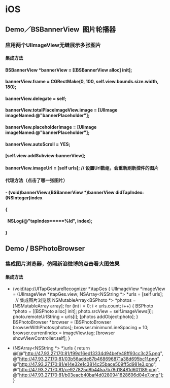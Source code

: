 # iOS
## Demo／BSBannerView  图片轮播器
### 应用两个UIImageView无缝展示多张图片
#### 集成方法 
#### BSBannerView *bannerView = [[BSBannerView alloc] init];
#### bannerView.frame = CGRectMake(0, 100, self.view.bounds.size.width, 180);
#### bannerView.delegate = self;
#### bannerView.totalPlaceImageView.image = [UIImage imageNamed:@"bannerPlaceholder"];
#### bannerView.placeholderImage = [UIImage imageNamed:@"bannerPlaceholder"];
#### bannerView.autoScroll = YES; 
#### [self.view addSubview:bannerView];

#### bannerView.imageUrl = [self urls]; // 设置Url数组，会重新刷新控件的图片

#### 代理方法（点击了哪一张图片）
#### - (void)bannerView:(BSBannerView *)bannerView didTapIndex:(NSInteger)index
#### {
####    NSLog(@"tapIndex=====%ld", index);
#### }


## Demo / BSPhotoBrowser
### 集成图片浏览器，仿照新浪微博的点击看大图效果
#### 集成方法
####
- (void)tap:(UITapGestureRecognizer *)tapGes
{
    UIImageView *imageView = (UIImageView *)tapGes.view;
    NSArray<NSString *> *urls = [self urls];  
    // 集成图片浏览器
    NSMutableArray<BSPhoto *> *photos = [NSMutableArray array];
    for (int i = 0; i < urls.count; i++) {
        BSPhoto *photo = [[BSPhoto alloc] init];
        photo.srcView = self.imageViews[i];
        photo.remoteUrlString = urls[i];
        [photos addObject:photo];
    }
    BSPhotoBrowser *browser = [BSPhotoBrowser browserWithPhotos:photos];
    browser.minimumLineSpacing = 10;
    browser.currentIndex = imageView.tag;
    [browser showViewController:self];
}

- (NSArray<NSString *> *)urls
{
    return @[@"http://47.93.27.170:81/f99d16ed13334d94befe48ff93cc3c25.png",
             @"http://47.93.27.170:81/03b56adde87b468696871a38d695bc1f.png",
             @"http://47.93.27.170:81/e14e32e1c3814c25bace509ff5d981e3.png",
             @"http://47.93.27.170:81/ce927825d8b445a7b78d18481d601189.png",
             @"http://47.93.27.170:81/b03eacb40baf4d0280941828696d04e7.png"];
}
####

